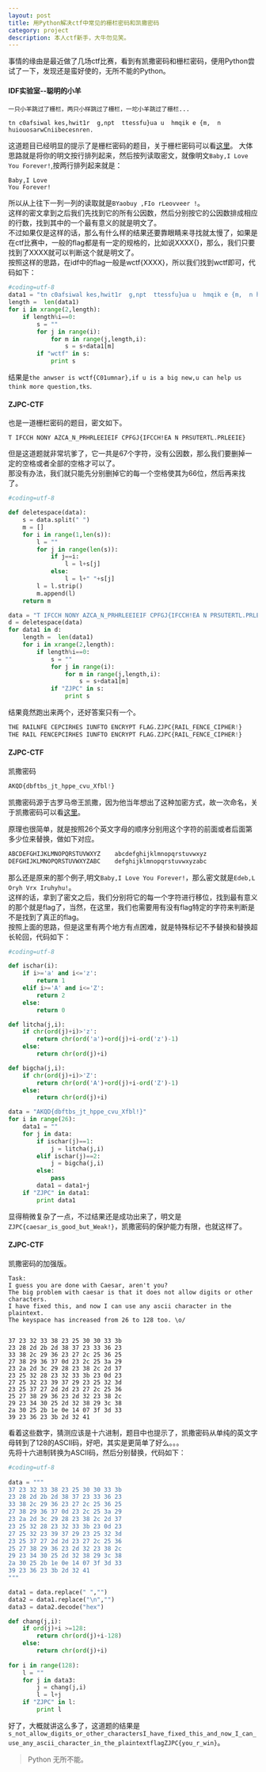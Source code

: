 ```yaml
---
layout: post
title: 用Python解决ctf中常见的栅栏密码和凯撒密码
category: project
description: 本人ctf新手，大牛勿见笑。
---
```


事情的缘由是最近做了几场ctf比赛，看到有凯撒密码和栅栏密码，便用Python尝试了一下，发现还是蛮好使的，无所不能的Python。   

#### IDF实验室--聪明的小羊  

```
一只小羊跳过了栅栏，两只小样跳过了栅栏，一坨小羊跳过了栅栏...

tn c0afsiwal kes,hwit1r  g,npt  ttessfu}ua u  hmqik e {m,  n huiouosarwCniibecesnren.
```

这道题目已经明显的提示了是栅栏密码的题目，关于栅栏密码可以看[这里](http://baike.baidu.com/link?url=xuEPgV8vKEU6VyZNy2dGvheehY4NBI21cVkUl6wzJNYv269tQpncGlC_5EiqlnOK1R_JqJQg1tc-Hu9i4c9Tu_)。                 
大体思路就是将你的明文按行排列起来，然后按列读取密文，就像明文`Baby,I Love You Forever!`,按两行排列起来就是：                   

```
Baby,I Love 
You Forever!
```

所以从上往下一列一列的读取就是`BYaobuy ,FIo rLeovveer !`。          
这样的密文拿到之后我们先找到它的所有公因数，然后分别按它的公因数排成相应的行数，找到其中的一个最有意义的就是明文了。       
不过如果仅是这样的话，那么有什么样的结果还要靠眼睛来寻找就太慢了，如果是在ctf比赛中，一般的flag都是有一定的规格的，比如说XXXX{}，那么，我们只要找到了XXXX就可以判断这个就是明文了。          
按照这样的思路，在idf中的flag一般是wctf{XXXX}，所以我们找到wctf即可，代码如下：

```python
#coding=utf-8
data1 = "tn c0afsiwal kes,hwit1r  g,npt  ttessfu}ua u  hmqik e {m,  n huiouosarwCniibecesnren."
length =  len(data1)
for i in xrange(2,length):
	if length%i==0:
		s = ""
		for j in range(i):
			for m in range(j,length,i):
				s = s+data1[m]
		if "wctf" in s:
			print s
```

结果是`the anwser is wctf{C01umnar},if u is a big new,u can help us think more question,tks`.

#### ZJPC-CTF
也是一道栅栏密码的题目，密文如下。

```
T IFCCH NONY AZCA_N_PRHRLEEIEIF CPFGJ{IFCCH!EA N PRSUTERTL.PRLEEIE}
```

但是这道题就非常坑爹了，它一共是67个字符，没有公因数，那么我们要删掉一定的空格或者全部的空格才可以了。               
那没有办法，我们就只能先分别删掉它的每一个空格使其为66位，然后再来找了。        

```python
#coding=utf-8

def deletespace(data):
	s = data.split(" ")
	m = []
	for i in range(1,len(s)):
		l = ""
		for j in range(len(s)):
			if j==i:
				l = l+s[j]
			else:	
				l = l+" "+s[j]
		l = l.strip()
		m.append(l)
	return m

data = "T IFCCH NONY AZCA_N_PRHRLEEIEIF CPFGJ{IFCCH!EA N PRSUTERTL.PRLEEIE}"
d = deletespace(data)
for data1 in d:
	length =  len(data1)
	for i in xrange(2,length):
		if length%i==0:
			s = ""
			for j in range(i):
				for m in range(j,length,i):
					s = s+data1[m]
			if "ZJPC" in s:
				print s
```

结果竟然跑出来两个，还好答案只有一个。              

```python
THE RAILNFE CEPCIRHES IUNFTO ENCRYPT FLAG.ZJPC{RAIL_FENCE_CIPHER!}
THE RAIL FENCEPCIRHES IUNFTO ENCRYPT FLAG.ZJPC{RAIL_FENCE_CIPHER!}
```

#### ZJPC-CTF
凯撒密码                        

```python
AKQD{dbftbs_jt_hppe_cvu_Xfbl!}
```


凯撒密码源于古罗马帝王凯撒，因为他当年想出了这种加密方式，故一次命名，关于凯撒密码可以看[这里](http://baike.baidu.com/link?url=1bv7dK0yEukVC40yxTWE2G3XbqYUuhzeA-fuSbH-pLqV5k6pva-siRyNAKk4fKTK11ahY9YEmT0lWSougOKbVCicP5u3Fi69tHk6x0LPl9OAaIgAdVN6TykTyFS5dDMc2TGFroeuZKHtms0pkDTCieYm8kCtoQLs9uNx3anT001NS1xVLiGdfksQjwyFMTfZ)。

原理也很简单，就是按照26个英文字母的顺序分别用这个字符的前面或者后面第多少位来替换，做如下对应。  

```python
ABCDEFGHIJKLMNOPQRSTUVWXYZ    abcdefghijklmnopqrstuvwxyz
DEFGHIJKLMNOPQRSTUVWXYZABC    defghijklmnopqrstuvwxyzabc
```

那么还是原来的那个例子,明文`Baby,I Love You Forever!`，那么密文就是`Edeb,L Oryh Vrx Iruhyhu!`。  
这样的话，拿到了密文之后，我们分别将它的每一个字符进行移位，找到最有意义的那个就是flag了，当然，在这里，我们也需要用有没有flag特定的字符来判断是不是找到了真正的flag。          
按照上面的思路，但是这里有两个地方有点困难，就是特殊标记不予替换和替换超长轮回，代码如下：        

```python
#coding=utf-8

def ischar(i):
	if i>='a' and i<='z':
		return 1
	elif i>='A' and i<='Z':
		return 2
	else:
		return 0

def litcha(j,i):
	if chr(ord(j)+i)>'z':
		return chr(ord('a')+ord(j)+i-ord('z')-1)
	else:
		return chr(ord(j)+i)

def bigcha(j,i):
	if chr(ord(j)+i)>'Z':
		return chr(ord('A')+ord(j)+i-ord('Z')-1)
	else:
		return chr(ord(j)+i)

data = "AKQD{dbftbs_jt_hppe_cvu_Xfbl!}"
for i in range(26):
	data1 = ""
	for j in data:
		if ischar(j)==1:
			j = litcha(j,i)
		elif ischar(j)==2:
			j = bigcha(j,i)
		else:
			pass
		data1 = data1+j
	if "ZJPC" in data1:
		print data1

```

显得稍微复杂了一点，不过结果还是成功出来了，明文是`ZJPC{caesar_is_good_but_Weak!}`，凯撒密码的保护能力有限，也就这样了。      

#### ZJPC-CTF
凯撒密码的加强版。   

```        
Task:
I guess you are done with Caesar, aren't you?
The big problem with caesar is that it does not allow digits or other characters.
I have fixed this, and now I can use any ascii character in the plaintext.
The keyspace has increased from 26 to 128 too. \o/


37 23 32 33 38 23 25 30 30 33 3b 
23 28 2d 2b 2d 38 37 23 33 36 23 
33 38 2c 29 36 23 27 2c 25 36 25 
27 38 29 36 37 0d 23 2c 25 3a 29 
23 2a 2d 3c 29 28 23 38 2c 2d 37 
23 25 32 28 23 32 33 3b 23 0d 23 
27 25 32 23 39 37 29 23 25 32 3d 
23 25 37 27 2d 2d 23 27 2c 25 36 
25 27 38 29 36 23 2d 32 23 38 2c 
29 23 34 30 25 2d 32 38 29 3c 38 
2a 30 25 2b 1e 0e 14 07 3f 3d 33 
39 23 36 23 3b 2d 32 41 

```

看着这些数字，猜测应该是十六进制，题目中也提示了，凯撒密码从单纯的英文字母转到了128的ASCII码，好吧，其实是更简单了好么。。。               
先将十六进制转换为ASCII码，然后分别替换，代码如下：

```python
#coding=utf-8
	
data = """
37 23 32 33 38 23 25 30 30 33 3b 
23 28 2d 2b 2d 38 37 23 33 36 23 
33 38 2c 29 36 23 27 2c 25 36 25 
27 38 29 36 37 0d 23 2c 25 3a 29 
23 2a 2d 3c 29 28 23 38 2c 2d 37 
23 25 32 28 23 32 33 3b 23 0d 23 
27 25 32 23 39 37 29 23 25 32 3d 
23 25 37 27 2d 2d 23 27 2c 25 36 
25 27 38 29 36 23 2d 32 23 38 2c 
29 23 34 30 25 2d 32 38 29 3c 38 
2a 30 25 2b 1e 0e 14 07 3f 3d 33 
39 23 36 23 3b 2d 32 41 
"""

data1 = data.replace(" ","")
data2 = data1.replace("\n","")
data3 = data2.decode("hex")

def chang(j,i):
	if ord(j)+i >=128:
		return chr(ord(j)+i-128)
	else:
		return chr(ord(j)+i)
	
for i in range(128):
	l = ""
	for j in data3:
		j = chang(j,i)
		l = l+j
	if "ZJPC" in l:
		print l
```

好了，大概就讲这么多了，这道题的结果是`s_not_allow_digits_or_other_charactersI_have_fixed_this_and_now_I_can_use_any_ascii_character_in_the_plaintextflagZJPC{you_r_win}`。        

> Python 无所不能。